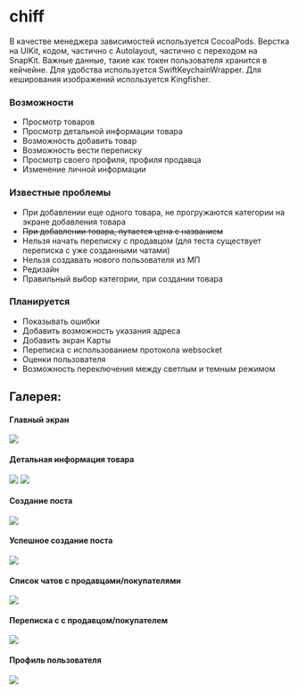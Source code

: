 # chiff

В качестве менеджера зависимостей используется CocoaPods.
Верстка на UIKit, кодом, частично с Autolayout, частично с переходом на SnapKit.
Важные данные, такие как токен пользователя хранится в кейчейне. Для удобства используется SwiftKeychainWrapper.
Для кеширования изображений используется Kingfisher.

### Возможности
- Просмотр товаров
- Просмотр детальной информации товара
- Возможность добавить товар
- Возможность вести переписку
- Просмотр своего профиля, профиля продавца
- Изменение личной информации

### Известные проблемы
- При добавлении еще одного товара, не прогружаются категории на экране добавления товара
- ~~При добавлении товара, путается цена с названием~~
- Нельзя начать переписку с продавцом (для теста существует переписка с уже созданными чатами)
- Нельзя создавать нового пользователя из МП
- Редизайн
- Правильный выбор категории, при создании товара

### Планируется
- Показывать ошибки
- Добавить возможность указания адреса
- Добавить экран Карты
- Переписка с использованием протокола websocket
- Оценки пользователя
- Возможность переключения между светлым и темным режимом

## Галерея:

#### Главный экран
![](http://swiftdevs.ru/feed.PNG)

#### Детальная информация товара
![](http://swiftdevs.ru/detail.PNG)
![](http://swiftdevs.ru/detail2.PNG)

#### Создание поста
![](http://swiftdevs.ru/addpost.PNG)

#### Успешное создание поста
![](http://swiftdevs.ru/post2.PNG)

#### Список чатов с продавцами/покупателями
![](http://swiftdevs.ru/messanger.PNG)

#### Переписка с с продавцом/покупателем
![](http://swiftdevs.ru/chat2.PNG)

#### Профиль пользователя
![](http://swiftdevs.ru/profile.PNG)
